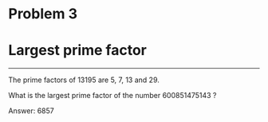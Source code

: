 # Problem 3
# Largest prime factor
-----
The prime factors of 13195 are 5, 7, 13 and 29.

What is the largest prime factor of the number 600851475143 ?

Answer: 6857